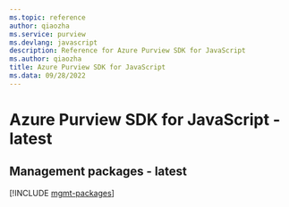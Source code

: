 ```yaml
---
ms.topic: reference
author: qiaozha
ms.service: purview
ms.devlang: javascript
description: Reference for Azure Purview SDK for JavaScript
ms.author: qiaozha
title: Azure Purview SDK for JavaScript
ms.data: 09/28/2022
---
```

# Azure Purview SDK for JavaScript - latest

## Management packages - latest
[!INCLUDE [mgmt-packages](purview-mgmt-index.md)]